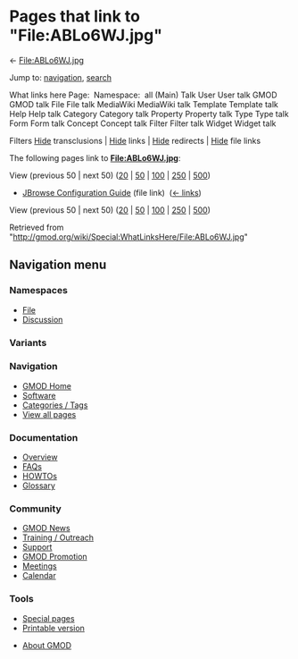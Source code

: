 <div id="mw-page-base" class="noprint">

</div>

<div id="mw-head-base" class="noprint">

</div>

<div id="content" class="mw-body" role="main">

<span id="top"></span>

<div id="mw-js-message" style="display:none;">

</div>



# <span dir="auto">Pages that link to "File:ABLo6WJ.jpg"</span>

<div id="bodyContent">

<div id="contentSub">

← [File:ABLo6WJ.jpg](/wiki/File:ABLo6WJ.jpg "File:ABLo6WJ.jpg")

</div>

<div id="jump-to-nav" class="mw-jump">

Jump to: [navigation](#mw-navigation), [search](#p-search)

</div>

<div id="mw-content-text">

What links here Page:  Namespace:  all (Main) Talk User User talk GMOD
GMOD talk File File talk MediaWiki MediaWiki talk Template Template talk
Help Help talk Category Category talk Property Property talk Type Type
talk Form Form talk Concept Concept talk Filter Filter talk Widget
Widget talk

Filters
[Hide](/mediawiki/index.php?title=Special:WhatLinksHere/File:ABLo6WJ.jpg&hidetrans=1 "Special:WhatLinksHere/File:ABLo6WJ.jpg")
transclusions \|
[Hide](/mediawiki/index.php?title=Special:WhatLinksHere/File:ABLo6WJ.jpg&hidelinks=1 "Special:WhatLinksHere/File:ABLo6WJ.jpg")
links \|
[Hide](/mediawiki/index.php?title=Special:WhatLinksHere/File:ABLo6WJ.jpg&hideredirs=1 "Special:WhatLinksHere/File:ABLo6WJ.jpg")
redirects \|
[Hide](/mediawiki/index.php?title=Special:WhatLinksHere/File:ABLo6WJ.jpg&hideimages=1 "Special:WhatLinksHere/File:ABLo6WJ.jpg")
file links

The following pages link to
**[File:ABLo6WJ.jpg](/wiki/File:ABLo6WJ.jpg "File:ABLo6WJ.jpg")**:

View (previous 50 \| next 50)
([20](/mediawiki/index.php?title=Special:WhatLinksHere/File:ABLo6WJ.jpg&limit=20 "Special:WhatLinksHere/File:ABLo6WJ.jpg")
\|
[50](/mediawiki/index.php?title=Special:WhatLinksHere/File:ABLo6WJ.jpg&limit=50 "Special:WhatLinksHere/File:ABLo6WJ.jpg")
\|
[100](/mediawiki/index.php?title=Special:WhatLinksHere/File:ABLo6WJ.jpg&limit=100 "Special:WhatLinksHere/File:ABLo6WJ.jpg")
\|
[250](/mediawiki/index.php?title=Special:WhatLinksHere/File:ABLo6WJ.jpg&limit=250 "Special:WhatLinksHere/File:ABLo6WJ.jpg")
\|
[500](/mediawiki/index.php?title=Special:WhatLinksHere/File:ABLo6WJ.jpg&limit=500 "Special:WhatLinksHere/File:ABLo6WJ.jpg"))

- [JBrowse Configuration
  Guide](/wiki/JBrowse_Configuration_Guide "JBrowse Configuration Guide")
  (file link) ‎ <span class="mw-whatlinkshere-tools">([←
  links](/mediawiki/index.php?title=Special:WhatLinksHere&target=JBrowse+Configuration+Guide "Special:WhatLinksHere"))</span>

View (previous 50 \| next 50)
([20](/mediawiki/index.php?title=Special:WhatLinksHere/File:ABLo6WJ.jpg&limit=20 "Special:WhatLinksHere/File:ABLo6WJ.jpg")
\|
[50](/mediawiki/index.php?title=Special:WhatLinksHere/File:ABLo6WJ.jpg&limit=50 "Special:WhatLinksHere/File:ABLo6WJ.jpg")
\|
[100](/mediawiki/index.php?title=Special:WhatLinksHere/File:ABLo6WJ.jpg&limit=100 "Special:WhatLinksHere/File:ABLo6WJ.jpg")
\|
[250](/mediawiki/index.php?title=Special:WhatLinksHere/File:ABLo6WJ.jpg&limit=250 "Special:WhatLinksHere/File:ABLo6WJ.jpg")
\|
[500](/mediawiki/index.php?title=Special:WhatLinksHere/File:ABLo6WJ.jpg&limit=500 "Special:WhatLinksHere/File:ABLo6WJ.jpg"))

</div>

<div class="printfooter">

Retrieved from
"<http://gmod.org/wiki/Special:WhatLinksHere/File:ABLo6WJ.jpg>"

</div>

<div id="catlinks" class="catlinks catlinks-allhidden">

</div>

<div class="visualClear">

</div>

</div>

</div>

<div id="mw-navigation">

## Navigation menu

<div id="mw-head">



<div id="left-navigation">

<div id="p-namespaces" class="vectorTabs" role="navigation"
aria-labelledby="p-namespaces-label">

### Namespaces

- <span id="ca-nstab-image"><a href="/wiki/File:ABLo6WJ.jpg" accesskey="c"
  title="View the file page [c]">File</a></span>
- <span id="ca-talk"><a
  href="/mediawiki/index.php?title=File_talk:ABLo6WJ.jpg&amp;action=edit&amp;redlink=1"
  accesskey="t"
  title="Discussion about the content page [t]">Discussion</a></span>

</div>

<div id="p-variants" class="vectorMenu emptyPortlet" role="navigation"
aria-labelledby="p-variants-label">

### 

### Variants[](#)

<div class="menu">

</div>

</div>

</div>





</div>

</div>

</div>

<div id="mw-panel">

<div id="p-logo" role="banner">

<a href="/wiki/Main_Page"
style="background-image: url(http://gmod.org/images/GMOD-cogs.png);"
title="Visit the main page"></a>

</div>

<div id="p-Navigation" class="portal" role="navigation"
aria-labelledby="p-Navigation-label">

### Navigation

<div class="body">

- <span id="n-GMOD-Home">[GMOD Home](/wiki/Main_Page)</span>
- <span id="n-Software">[Software](/wiki/GMOD_Components)</span>
- <span id="n-Categories-.2F-Tags">[Categories /
  Tags](/wiki/Categories)</span>
- <span id="n-View-all-pages">[View all
  pages](/wiki/Special:AllPages)</span>

</div>

</div>

<div id="p-Documentation" class="portal" role="navigation"
aria-labelledby="p-Documentation-label">

### Documentation

<div class="body">

- <span id="n-Overview">[Overview](/wiki/Overview)</span>
- <span id="n-FAQs">[FAQs](/wiki/Category:FAQ)</span>
- <span id="n-HOWTOs">[HOWTOs](/wiki/Category:HOWTO)</span>
- <span id="n-Glossary">[Glossary](/wiki/Glossary)</span>

</div>

</div>

<div id="p-Community" class="portal" role="navigation"
aria-labelledby="p-Community-label">

### Community

<div class="body">

- <span id="n-GMOD-News">[GMOD News](/wiki/GMOD_News)</span>
- <span id="n-Training-.2F-Outreach">[Training /
  Outreach](/wiki/Training_and_Outreach)</span>
- <span id="n-Support">[Support](/wiki/Support)</span>
- <span id="n-GMOD-Promotion">[GMOD
  Promotion](/wiki/GMOD_Promotion)</span>
- <span id="n-Meetings">[Meetings](/wiki/Meetings)</span>
- <span id="n-Calendar">[Calendar](/wiki/Calendar)</span>

</div>

</div>

<div id="p-tb" class="portal" role="navigation"
aria-labelledby="p-tb-label">

### Tools

<div class="body">

- <span id="t-specialpages"><a href="/wiki/Special:SpecialPages" accesskey="q"
  title="A list of all special pages [q]">Special pages</a></span>
- <span id="t-print"><a
  href="/mediawiki/index.php?title=Special:WhatLinksHere/File:ABLo6WJ.jpg&amp;printable=yes"
  rel="alternate" accesskey="p"
  title="Printable version of this page [p]">Printable version</a></span>

</div>

</div>

</div>

</div>

<div id="footer" role="contentinfo">

- <span id="footer-places-about">[About
  GMOD](/wiki/GMOD:About "GMOD:About")</span>

<!-- -->






</div>
